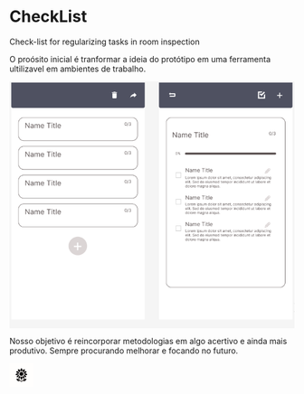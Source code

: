 # CheckList
Check-list for regularizing tasks in room inspection

O proósito inicial é tranformar a ideia do protótipo em uma ferramenta ultilizavel em ambientes de trabalho.

<img src="/assets/img/Exp.png" align="center">

Nosso objetivo é reincorporar metodologias em algo acertivo e ainda mais produtivo. Sempre procurando melhorar e focando no futuro.

<img src ="/assets/img/Perfil.svg" align="center">
